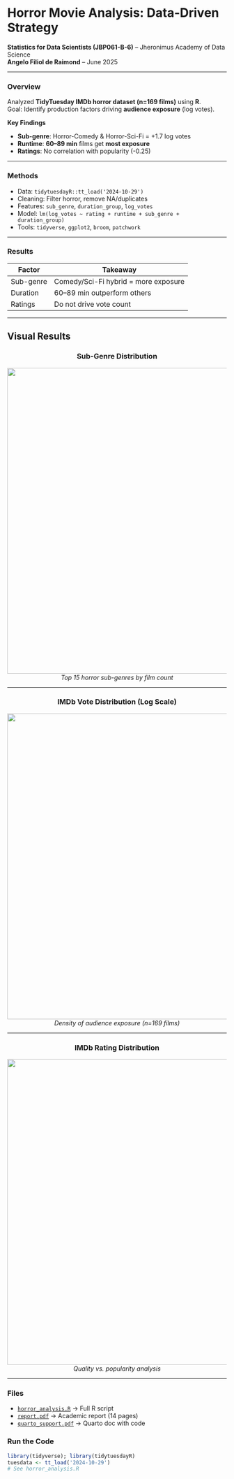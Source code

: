 # Horror Movie Analysis: Data-Driven Strategy

**Statistics for Data Scientists (JBP061-B-6)** – Jheronimus Academy of Data Science  
**Angelo Filiol de Raimond** – June 2025  

---

### Overview  
Analyzed **TidyTuesday IMDb horror dataset (n=169 films)** using **R**.  
Goal: Identify production factors driving **audience exposure** (log votes).  

**Key Findings**  
- **Sub-genre**: Horror-Comedy & Horror-Sci-Fi = +1.7 log votes  
- **Runtime**: **60–89 min** films get **most exposure**  
- **Ratings**: No correlation with popularity (-0.25)  

---

### Methods  
- Data: `tidytuesdayR::tt_load('2024-10-29')`  
- Cleaning: Filter horror, remove NA/duplicates  
- Features: `sub_genre`, `duration_group`, `log_votes`  
- Model: `lm(log_votes ~ rating + runtime + sub_genre + duration_group)`  
- Tools: `tidyverse`, `ggplot2`, `broom`, `patchwork`  

---

### Results  
| Factor       | Takeaway                          |
|--------------|-----------------------------------|
| Sub-genre    | Comedy/Sci-Fi hybrid = more exposure |
| Duration     | 60–89 min outperform others       |
| Ratings      | Do not drive vote count           |

---

## Visual Results

<div align="center">

### Sub-Genre Distribution
<img src="images/subgenre_distribution" width="700"/>
<br><i>Top 15 horror sub-genres by film count</i>

---

### IMDb Vote Distribution (Log Scale)
<img src="images/votes_log_distribution" width="700"/>
<br><i>Density of audience exposure (n=169 films)</i>

---

### IMDb Rating Distribution
<img src="images/rating_distribution" width="700"/>
<br><i>Quality vs. popularity analysis</i>

</div>

---

### Files  
- [`horror_analysis.R`](horror_analysis.R) → Full R script  
- [`report.pdf`](report.pdf) → Academic report (14 pages)  
- [`quarto_support.pdf`](quarto_support.pdf) → Quarto doc with code

### Run the Code  
```r
library(tidyverse); library(tidytuesdayR)
tuesdata <- tt_load('2024-10-29')
# See horror_analysis.R
